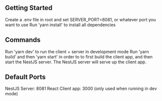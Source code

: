 ## Getting Started

Create a .env file in root and set SERVER_PORT=8081, or whatever port you want to use
Run 'yarn install' to install all dependencies

## Commands

Run 'yarn dev' to run the client + server in development mode
Run 'yarn build' and then 'yarn start' in order to to first build the client app, and
then start the NestJS server. The NestJS server will serve up the client app.

## Default Ports

NestJS Server: 8081
React Client app: 3000 (only used when running in dev mode)
